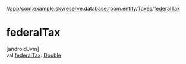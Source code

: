 //[app](../../../index.md)/[com.example.skyreserve.database.room.entity](../index.md)/[Taxes](index.md)/[federalTax](federal-tax.md)

# federalTax

[androidJvm]\
val [federalTax](federal-tax.md): [Double](https://kotlinlang.org/api/latest/jvm/stdlib/kotlin/-double/index.html)
